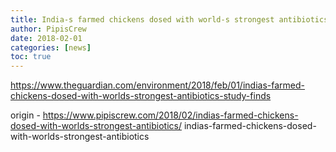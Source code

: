 ```yaml
---
title: India-s farmed chickens dosed with world-s strongest antibiotics
author: PipisCrew
date: 2018-02-01
categories: [news]
toc: true
---
```


https://www.theguardian.com/environment/2018/feb/01/indias-farmed-chickens-dosed-with-worlds-strongest-antibiotics-study-finds

origin - https://www.pipiscrew.com/2018/02/indias-farmed-chickens-dosed-with-worlds-strongest-antibiotics/ indias-farmed-chickens-dosed-with-worlds-strongest-antibiotics